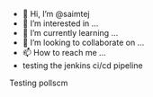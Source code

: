 - 👋 Hi, I’m @saimtej
- 👀 I’m interested in ...
- 🌱 I’m currently learning ...
- 💞️ I’m looking to collaborate on ...
- 📫 How to reach me ...
- testing the jenkins ci/cd pipeline
<!---
saimtej/saimtej is a ✨ special ✨ repository because its `README.md` (this file) appears on your GitHub profile.
You can click the Preview link to take a look at your changes.
--->
Testing pollscm
